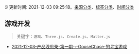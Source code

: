 :alarm_clock: 更新时间: 2021-12-03 09:25:18。[来源分类](../README.md)、[标签分类](../TAGS.md)、[时间分类](../TIMELINE.md)

## 游戏开发


> 关键字：`游戏`、`Three.js`、`Create.js`、`Matter.js`



- [2021-12-03-产品浅思录-第一期-:-GooseChase-的寻宝游戏](https://www.v2ex.com/t/819809) 